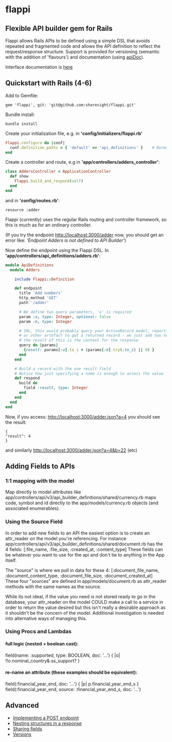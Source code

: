 # flappi

## Flexible API builder gem for Rails

Flappi allows Rails APIs to be defined using a simple DSL that avoids repeated and fragmented code and allows the API definition to reflect the request/response structure.
Support is provided for versioning (semantic with the addition of 'flavours') and documentation (using [apiDoc](http://apidocjs.com/)).

Interface documentation is [here](https://sharesight.github.io/flappi/Flappi.html)

## Quickstart with Rails (4-6)

Add to Gemfile:

    gem 'flappi', git: 'git@github.com:sharesight/flappi.git'

Bundle install:

    bundle install

Create your initialization file, e.g. in **'config/initializers/flappi.rb'**
```ruby
Flappi.configure do |conf|
  conf.definition_paths = { 'default' => 'api_definitions' }    # Normally under your controller path
end
```
Create a controller and route, e.g in **'app/controllers/adders_controller'**:
```ruby
class AddersController < ApplicationController
  def show
    Flappi.build_and_respond(self)
  end
end
```
and in **'config/routes.rb'**:

    resource :adder

Flappi (currently) uses the regular Rails routing and controller framework, so this is much as for an ordinary controller.

(If you try the endpoint [http://localhost:3000/adder](http://localhost:3000/adder) now, you should get an error like: *'Endpoint Adders is not defined to API Builder'*)

Now define the endpoint using the Flappi DSL. In **'app/controllers/api_definitions/adders.rb'**:
```ruby
module ApiDefinitions
  module Adders

    include Flappi::Definition

    def endpoint
      title 'Add numbers'
      http_method 'GET'
      path '/adder'

      # We define two query parameters, 'a' is required
      param :a, type: Integer, optional: false
      param :b, type: Integer

      # IRL, this would probably query your ActiveRecord model, reporting engine
      # or other artefact to get a returned record - we just add two numbers together
      # the result of this is the context for the response
      query do |params|
        {result: params[:a].to_i + (params[:b].try(:to_i) || 0) }
      end
    end

    # Build a record with the one result field
    # Notice how just specifying a name is enough to access the value
    def respond
      build do
        field :result, type: Integer
      end
    end
  end
end
```
Now, if you access: [http://localhost:3000/adder.json?a=4](http://localhost:3000/adder.json?a=4) you should see the result:

    {
    "result": 4
    }

and similarly [http://localhost:3000/adder.json?a=4&b=22](http://localhost:3000/adder.json?a=4&b=22) (etc)

## Adding Fields to APIs
### 1:1 mapping with the model
  Map directly to model attributes like app/controllers/api/v3/api_builder_definitions/shared/currency.rb maps code, symbol and id directly to the app/models/currency.rb objects (and associated enumerables).

### Using the Source Field
In order to add new fields to an API the easiest option is to create an attr_reader on the model you're referencing. For instance app/controllers/api/v3/api_builder_definitions/shared/document.rb has the 4 fields:
[:file_name, :file_size, :created_at, :content_type]
These fields can be whatever you want to use for the api and don't tie to anything in the App itself.

The "source" is where we pull in data for these 4:
[:document_file_name, :document_content_type, :document_file_size, :document_created_at]
These four "sources" are defined in app/models/document.rb as attr_reader methods with the same names as the source.

While its not ideal, if the value you need is not stored ready to go in the database, your attr_reader on the model COULD make a call to a service in order to return the value desired but this isn't really a desirable approach as it shouldn't be the concern of the model. Additional investigation is needed into alternative ways of managing this.

### Using Procs and Lambdas
#### full logic (nested + boolean cast):
field(name: :supported, type: BOOLEAN, doc: '…') { |o| !!o.nominal_country&.ss_support? }

#### re-name an attribute (these examples should be equivalent):
field(:financial_year_end, doc: '…') { |p| p.financial_year_end_s }
field(:financial_year_end, source: :financial_year_end_s, doc: '…')

## Advanced

- [Implementing a POST endpoint](docs/file.POST.html)
- [Nesting structures in a response](docs/file.NEST.html)
- [Sharing fields](docs/file.SHARE.html)
- [Versions](docs/file.VERSIONS.html)

